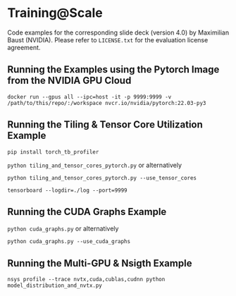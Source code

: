 # Training@Scale

Code examples for the corresponding slide deck (version 4.0) by Maximilian Baust (NVIDIA). Please refer to `LICENSE.txt` for the evaluation license agreement.

## Running the Examples using the Pytorch Image from the NVIDIA GPU Cloud

`docker run --gpus all --ipc=host -it -p 9999:9999 -v /path/to/this/repo/:/workspace nvcr.io/nvidia/pytorch:22.03-py3`

## Running the Tiling & Tensor Core Utilization Example

`pip install torch_tb_profiler`

`python tiling_and_tensor_cores_pytorch.py` or alternatively

`python tiling_and_tensor_cores_pytorch.py --use_tensor_cores`

`tensorboard --logdir=./log --port=9999`

## Running the CUDA Graphs Example 

`python cuda_graphs.py` or alternatively

`python cuda_graphs.py --use_cuda_graphs`

## Running the Multi-GPU & Nsigth Example

`nsys profile --trace nvtx,cuda,cublas,cudnn python model_distribution_and_nvtx.py`


